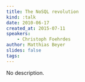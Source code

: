 ```yaml
---
title: The NoSQL revolution
kind: :talk
date: 2010-06-17
created_at: 2015-07-11
speakers:
    - Christoph Foehrdes
author: Matthias Beyer
slides: false
tags:
---
```


No description.
